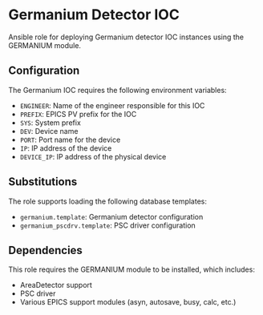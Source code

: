 # Germanium Detector IOC

Ansible role for deploying Germanium detector IOC instances using the GERMANIUM module.

## Configuration

The Germanium IOC requires the following environment variables:

- `ENGINEER`: Name of the engineer responsible for this IOC
- `PREFIX`: EPICS PV prefix for the IOC
- `SYS`: System prefix
- `DEV`: Device name
- `PORT`: Port name for the device
- `IP`: IP address of the device
- `DEVICE_IP`: IP address of the physical device

## Substitutions

The role supports loading the following database templates:

- `germanium.template`: Germanium detector configuration
- `germanium_pscdrv.template`: PSC driver configuration

## Dependencies

This role requires the GERMANIUM module to be installed, which includes:
- AreaDetector support
- PSC driver
- Various EPICS support modules (asyn, autosave, busy, calc, etc.)


